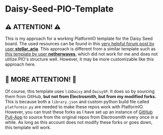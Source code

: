 # Daisy-Seed-PIO-Template

## ⚠️ ATTENTION! ⚠️
This is my approach for a working PlatformIO template for the Daisy Seed board. The used resources can be found in this [very helpful forum post by user **stellar_aria**](https://forum.electro-smith.com/t/platformio-electrosmith-libdaisy-build-issues/3885/3). This approach is different from a similar template such as [this template by user **netherwaves**](https://github.com/netherwaves/ESDPIO-STM32Cube), which did not work for me and does not utilize PIO's structure well. However, it may be more customizable like this approach here.

## 🛑️ MORE ATTENTION! 🛑️
Of course, this template uses `libDaisy` and `DaisySP`. It does so by sourcing them from GitHub, **but not from Electrosmith, but from my modified forks.** This is because both a `library.json` and custom python build file called `platformio.py` are needed to make these repos work with PlatformIO. However, you can trust these forks as I have set up an instance of [GitHub Pull-App](https://github.com/apps/pull) to source from the original repos from Electrosmith every once in a while. As long as this account does not modify these forks or goes down, this template will work.
